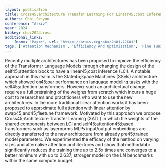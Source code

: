 ```yaml
---
layout: publication
title: Cross45;architecture Transfer Learning For Linear45;cost Inference Transformers
authors: Choi Sehyun
conference: "Arxiv"
year: 2024
bibkey: choi2024cross
additional_links:
  - {name: "Paper", url: "https://arxiv.org/abs/2404.02684"}
tags: ['Attention Mechanism', 'Efficiency And Optimization', 'Fine Tuning', 'Language Modeling', 'Model Architecture', 'Pretraining Methods', 'Tools', 'Training Techniques', 'Transformer']
---
```

Recently multiple architectures has been proposed to improve the efficiency of the Transformer Language Models through changing the design of the self45;attention block to have a linear45;cost inference (LCI). A notable approach in this realm is the State45;Space Machines (SSMs) architecture which showed on45;par performance on language modeling tasks with the self45;attention transformers. However such an architectural change requires a full pretraining of the weights from scratch which incurs a huge cost to researchers and practitioners who want to use the new architectures. In the more traditional linear attention works it has been proposed to approximate full attention with linear attention by swap45;and45;finetune framework. Motivated by this approach we propose Cross45;Architecture Transfer Learning (XATL) in which the weights of the shared components between LCI and self45;attention45;based transformers such as layernorms MLPs input/output embeddings are directly transferred to the new architecture from already pre45;trained model parameters. We experimented the efficacy of the method on varying sizes and alternative attention architectures and show that methodabbr significantly reduces the training time up to 2.5x times and converges to a better minimum with up to 2.637; stronger model on the LM benchmarks within the same compute budget.
